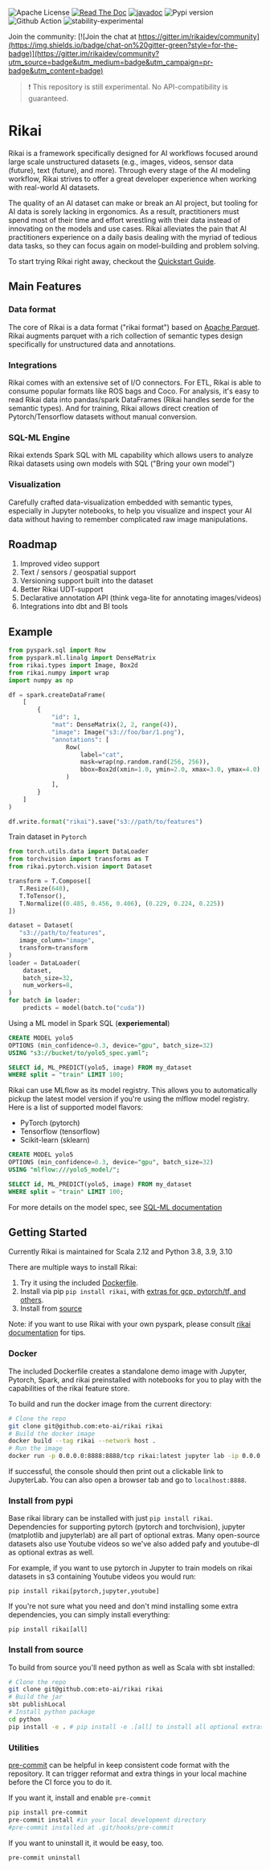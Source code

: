 ![Apache License](https://img.shields.io/github/license/eto-ai/rikai?style=for-the-badge)
[![Read The Doc](https://img.shields.io/readthedocs/rikai?style=for-the-badge)](https://rikai.readthedocs.io/)
[![javadoc](https://javadoc.io/badge2/ai.eto/rikai_2.12/javadoc.svg?style=for-the-badge)](https://javadoc.io/doc/ai.eto/rikai_2.12)
![Pypi version](https://img.shields.io/pypi/v/rikai?style=for-the-badge)
![Github Action](https://img.shields.io/github/workflow/status/eto-ai/rikai/Python?style=for-the-badge)
![stability-experimental](https://img.shields.io/badge/stability-experimental-orange.svg?style=for-the-badge)


Join the community:
[![Join the chat at https://gitter.im/rikaidev/community](https://img.shields.io/badge/chat-on%20gitter-green?style=for-the-badge)](https://gitter.im/rikaidev/community?utm_source=badge&utm_medium=badge&utm_campaign=pr-badge&utm_content=badge)

> :heavy_exclamation_mark: This repository is still experimental. No API-compatibility is guaranteed.

# Rikai

Rikai is a framework specifically designed for AI workflows focused around large scale unstructured datasets
(e.g., images, videos, sensor data (future), text (future), and more).
Through every stage of the AI modeling workflow,
Rikai strives to offer a great developer experience when working with real-world AI datasets.

The quality of an AI dataset can make or break an AI project, but tooling for AI data is sorely lacking in ergonomics.
As a result, practitioners must spend most of their time and effort wrestling with their data instead of innovating on the models and use cases.
Rikai alleviates the pain that AI practitioners experience on a daily basis dealing with the myriad of tedious data tasks,
so they can focus again on model-building and problem solving.

To start trying Rikai right away, checkout the [Quickstart Guide](https://rikai.readthedocs.io/en/latest/quickstart.html).

## Main Features

### Data format

The core of Rikai is a data format ("rikai format") based on [Apache Parquet](https://parquet.apache.org/).
Rikai augments parquet with a rich collection of semantic types design specifically for unstructured data and annotations.

### Integrations

Rikai comes with an extensive set of I/O connectors. For ETL, Rikai is able to consume popular formats like ROS bags and Coco.
For analysis, it's easy to read Rikai data into pandas/spark DataFrames (Rikai handles serde for the semantic types).
And for training, Rikai allows direct creation of Pytorch/Tensorflow datasets without manual conversion.

### SQL-ML Engine

Rikai extends Spark SQL with ML capability which allows users to analyze Rikai datasets using own models with SQL
("Bring your own model")

### Visualization

Carefully crafted data-visualization embedded with semantic types, especially in Jupyter notebooks,
to help you visualize and inspect your AI data without having to remember complicated raw image manipulations.

## Roadmap
1. Improved video support
2. Text / sensors / geospatial support
3. Versioning support built into the dataset
4. Better Rikai UDT-support
5. Declarative annotation API (think vega-lite for annotating images/videos)
6. Integrations into dbt and BI tools

## Example

```python
from pyspark.sql import Row
from pyspark.ml.linalg import DenseMatrix
from rikai.types import Image, Box2d
from rikai.numpy import wrap
import numpy as np

df = spark.createDataFrame(
    [
        {
            "id": 1,
            "mat": DenseMatrix(2, 2, range(4)),
            "image": Image("s3://foo/bar/1.png"),
            "annotations": [
                Row(
                    label="cat",
                    mask=wrap(np.random.rand(256, 256)),
                    bbox=Box2d(xmin=1.0, ymin=2.0, xmax=3.0, ymax=4.0),
                )
            ],
        }
    ]
)

df.write.format("rikai").save("s3://path/to/features")
```

Train dataset in `Pytorch`

```python
from torch.utils.data import DataLoader
from torchvision import transforms as T
from rikai.pytorch.vision import Dataset

transform = T.Compose([
   T.Resize(640),
   T.ToTensor(),
   T.Normalize((0.485, 0.456, 0.406), (0.229, 0.224, 0.225))
])

dataset = Dataset(
   "s3://path/to/features",
   image_column="image",
   transform=transform
)
loader = DataLoader(
    dataset,
    batch_size=32,
    num_workers=8,
)
for batch in loader:
    predicts = model(batch.to("cuda"))
```

Using a ML model in Spark SQL (**experiemental**)

```sql
CREATE MODEL yolo5
OPTIONS (min_confidence=0.3, device="gpu", batch_size=32)
USING "s3://bucket/to/yolo5_spec.yaml";

SELECT id, ML_PREDICT(yolo5, image) FROM my_dataset
WHERE split = "train" LIMIT 100;
```

Rikai can use MLflow as its model registry. This allows you to automatically pickup the latest
model version if you're using the mlflow model registry. Here is a list of supported model flavors:
+ PyTorch (pytorch)
+ Tensorflow (tensorflow)
+ Scikit-learn (sklearn)

```sql
CREATE MODEL yolo5
OPTIONS (min_confidence=0.3, device="gpu", batch_size=32)
USING "mlflow:///yolo5_model/";

SELECT id, ML_PREDICT(yolo5, image) FROM my_dataset
WHERE split = "train" LIMIT 100;
```

For more details on the model spec, see [SQL-ML documentation](https://rikai.readthedocs.io/en/latest/sqlml.html)

## Getting Started

Currently Rikai is maintained for <a name="VersionMatrix"></a>Scala 2.12 and Python 3.8, 3.9, 3.10

There are multiple ways to install Rikai:

1. Try it using the included [Dockerfile](#Docker).
2. Install via pip `pip install rikai`, with
   [extras for gcp, pytorch/tf, and others](#Extras).
3. Install from [source](#Source)

Note: if you want to use Rikai with your own pyspark, please consult
[rikai documentation](https://rikai.readthedocs.io/en/latest/spark.html) for tips.

### <a name="Docker"></a>Docker

The included Dockerfile creates a standalone demo image with
Jupyter, Pytorch, Spark, and rikai preinstalled with notebooks for you
to play with the capabilities of the rikai feature store.

To build and run the docker image from the current directory:
```bash
# Clone the repo
git clone git@github.com:eto-ai/rikai rikai
# Build the docker image
docker build --tag rikai --network host .
# Run the image
docker run -p 0.0.0.0:8888:8888/tcp rikai:latest jupyter lab -ip 0.0.0.0 --port 8888
```

If successful, the console should then print out a clickable link to JupyterLab. You can also
open a browser tab and go to `localhost:8888`.

### <a name="Extras"></a>Install from pypi

Base rikai library can be installed with just `pip install rikai`. Dependencies for supporting
pytorch (pytorch and torchvision), jupyter (matplotlib and jupyterlab) are all part of
optional extras. Many open-source datasets also use Youtube videos so we've also added pafy and
youtube-dl as optional extras as well.

For example, if you want to use pytorch in Jupyter to train models on rikai datasets in s3
containing Youtube videos you would run:

`pip install rikai[pytorch,jupyter,youtube]`

If you're not sure what you need and don't mind installing some extra dependencies, you can
simply install everything:

`pip install rikai[all]`

### <a name="Source"></a>Install from source

To build from source you'll need python as well as Scala with sbt installed:

```bash
# Clone the repo
git clone git@github.com:eto-ai/rikai rikai
# Build the jar
sbt publishLocal
# Install python package
cd python
pip install -e . # pip install -e .[all] to install all optional extras (see "Install from pypi")
```

### Utilities

[pre-commit](https://pre-commit.com/) can be helpful in keep consistent code format with the repository.
It can trigger reformat and extra things in your local machine before the CI force you to do it.

If you want it, install and enable `pre-commit`
```bash
pip install pre-commit
pre-commit install #in your local development directory
#pre-commit installed at .git/hooks/pre-commit
```
If you want to uninstall it, it would be easy, too.
```
pre-commit uninstall
```
